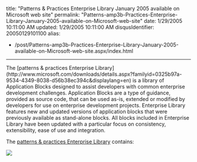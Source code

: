 title: "Patterns & Practices Enterprise Library January 2005 available on Microsoft web site"
permalink: "Patterns-amp3b-Practices-Enterprise-Library-January-2005-available-on-Microsoft-web-site"
date: 1/29/2005 10:11:00 AM
updated: 1/29/2005 10:11:00 AM
disqusIdentifier: 20050129101100
alias:
 - /post/Patterns-amp3b-Practices-Enterprise-Library-January-2005-available-on-Microsoft-web-site.aspx/index.html
---
<div class="DetailsContent">The [patterns & practices Enterprise Library](http://www.microsoft.com/downloads/details.aspx?familyid=0325b97a-9534-4349-8038-d56b38ec394c&displaylang=en) is a library of Application Blocks designed to assist developers with common enterprise development challenges. Application Blocks are a type of guidance, provided as source code, that can be used as-is, extended or modified by developers for use on enterprise development projects. Enterprise Library features new and updated versions of application blocks that were previously available as stand-alone blocks. All blocks included in Enterprise Library have been updated with a particular focus on consistency, extensibility, ease of use and integration.</div> 

The [patterns & practices Enterprise Library](http://www.microsoft.com/downloads/details.aspx?familyid=0325b97a-9534-4349-8038-d56b38ec394c&displaylang=en) contains:
<!-- more -->

![](http://membres.lycos.fr/lkempe//enterpriselibrary.png)
